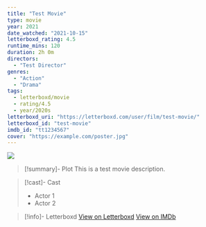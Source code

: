 ```yaml
---
title: "Test Movie"
type: movie
year: 2021
date_watched: "2021-10-15"
letterboxd_rating: 4.5
runtime_mins: 120
duration: 2h 0m
directors:
  - "Test Director"
genres:
  - "Action"
  - "Drama"
tags:
  - letterboxd/movie
  - rating/4.5
  - year/2020s
letterboxd_uri: "https://letterboxd.com/user/film/test-movie/"
letterboxd_id: "test-movie"
imdb_id: "tt1234567"
cover: "https://example.com/poster.jpg"
---
```


![](https://example.com/poster.jpg)

>[!summary]- Plot
> This is a test movie description.

>[!cast]- Cast
> - Actor 1
> - Actor 2
> 

>[!info]- Letterboxd
> [View on Letterboxd](https://letterboxd.com/user/film/test-movie/)
> [View on IMDb](https://www.imdb.com/title/tt1234567)

